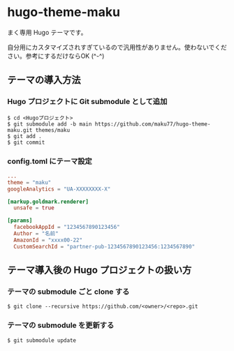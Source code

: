 # hugo-theme-maku

まく専用 Hugo テーマです。

自分用にカスタマイズされすぎているので汎用性がありません。使わないでください。参考にするだけならOK (^-^)


テーマの導入方法
----

### Hugo プロジェクトに Git submodule として追加

```console
$ cd <Hugoプロジェクト>
$ git submodule add -b main https://github.com/maku77/hugo-theme-maku.git themes/maku
$ git add .
$ git commit
```

### config.toml にテーマ設定

```toml
...
theme = "maku"
googleAnalytics = "UA-XXXXXXXX-X"

[markup.goldmark.renderer]
  unsafe = true

[params]
  facebookAppId = "1234567890123456"
  Author = "名前"
  AmazonId = "xxxx00-22"
  CustomSearchId = "partner-pub-1234567890123456:1234567890"
```


テーマ導入後の Hugo プロジェクトの扱い方
----

### テーマの submodule ごと clone する

```config
$ git clone --recursive https://github.com/<owner>/<repo>.git
```

### テーマの submodule を更新する

```config
$ git submodule update
```
